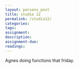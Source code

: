 ```yaml
---  
layout: parsons_post  
title: studio 12 
permalink: /studio12/  
categories:   
tags:  
assignment: 
description: 
assignment-due: 
readings: 
---  
```

Agnes doing functions that friday.
